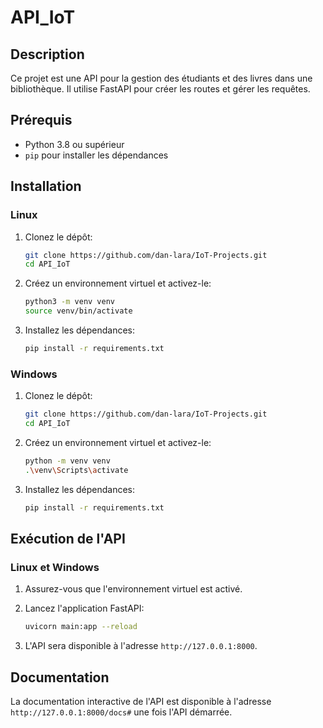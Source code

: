 # API_IoT

## Description
Ce projet est une API pour la gestion des étudiants et des livres dans une bibliothèque. Il utilise FastAPI pour créer les routes et gérer les requêtes.

## Prérequis
- Python 3.8 ou supérieur
- `pip` pour installer les dépendances

## Installation

### Linux

1. Clonez le dépôt:
    ```sh
    git clone https://github.com/dan-lara/IoT-Projects.git
    cd API_IoT
    ```

2. Créez un environnement virtuel et activez-le:
    ```sh
    python3 -m venv venv
    source venv/bin/activate
    ```

3. Installez les dépendances:
    ```sh
    pip install -r requirements.txt
    ```

### Windows

1. Clonez le dépôt:
    ```sh
    git clone https://github.com/dan-lara/IoT-Projects.git
    cd API_IoT
    ```

2. Créez un environnement virtuel et activez-le:
    ```sh
    python -m venv venv
    .\venv\Scripts\activate
    ```

3. Installez les dépendances:
    ```sh
    pip install -r requirements.txt
    ```

## Exécution de l'API

### Linux et Windows

1. Assurez-vous que l'environnement virtuel est activé.
2. Lancez l'application FastAPI:
    ```sh
    uvicorn main:app --reload
    ```

3. L'API sera disponible à l'adresse `http://127.0.0.1:8000`.

## Documentation

La documentation interactive de l'API est disponible à l'adresse `http://127.0.0.1:8000/docs#` une fois l'API démarrée.